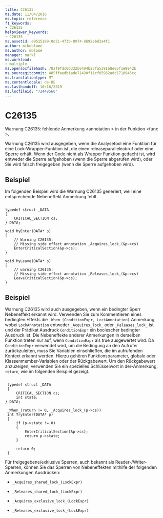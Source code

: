 ```yaml
---
title: C26135
ms.date: 11/04/2016
ms.topic: reference
f1_keywords:
- C26135
helpviewer_keywords:
- C26135
ms.assetid: e9515189-8d21-473b-89f4-8b92ebd3a4f1
author: mikeblome
ms.author: mblome
manager: markl
ms.workload:
- multiple
ms.openlocfilehash: 78af9fdc0b332b6494b25fa5391b8e05f1e8942b
ms.sourcegitcommit: 485ffaedb1ade71490f11cf05962add1718945cc
ms.translationtype: MT
ms.contentlocale: de-DE
ms.lasthandoff: 10/16/2019
ms.locfileid: "72448560"
---
```

# <a name="c26135"></a>C26135
Warnung C26135: fehlende Anmerkung \<annotation > in der Funktion \<func >.

 Warnung C26135 wird ausgegeben, wenn die Analysetool eine Funktion für eine Lock-Wrapper-Funktion ist, die einen releaseparalleleabruf oder eine Sperre erhält. Wenn der Code nicht als Wrapper Funktion gedacht ist, wird entweder die Sperre aufgehoben (wenn die Sperre abgerufen wird), oder Sie wird falsch freigegeben (wenn die Sperre aufgehoben wird).

## <a name="example"></a>Beispiel
 Im folgenden Beispiel wird die Warnung C26135 generiert, weil eine entsprechende Nebeneffekt Anmerkung fehlt.

```

typedef struct _DATA
{
    CRITICAL_SECTION cs;
} DATA;

void MyEnter(DATA* p)
{
    // Warning C26135:
    // Missing side effect annotation _Acquires_lock_(&p->cs)
    EnterCriticalSection(&p->cs);
}

void MyLeave(DATA* p)
{
    // warning C26135:
    // Missing side effect annotation _Releases_lock_(&p->cs)
    LeaveCriticalSection(&p->cs);
}
```

## <a name="example"></a>Beispiel
 Warnung C26135 wird auch ausgegeben, wenn ein bedingter Sperr Nebeneffekt erkannt wird. Verwenden Sie zum Kommentieren eines bedingten Effekts die `_When_(ConditionExpr, LockAnnotation)` Anmerkung, wobei `LockAnnotation` entweder `_Acquires_lock_` oder `_Releases_lock_` ist und der Prädikat Ausdruck `ConditionExpr` ein boolescher bedingter Ausdruck ist. Die Nebeneffekte anderer Anmerkungen in derselben Funktion treten nur auf, wenn `ConditionExpr` als true ausgewertet wird. Da `ConditionExpr` verwendet wird, um die Bedingung an den Aufrufer zurückzuleiten, muss Sie Variablen einschließen, die im aufrufenden Kontext erkannt werden. Hierzu gehören Funktionsparameter, globale oder Klassenmember-Variablen oder der Rückgabewert. Um den Rückgabewert anzuzeigen, verwenden Sie ein spezielles Schlüsselwort in der-Anmerkung, `return`, wie im folgenden Beispiel gezeigt.

```

 typedef struct _DATA
 {
     CRITICAL_SECTION cs;
     int state;
} DATA;

 _When_(return != 0, _Acquires_lock_(p->cs))
 int TryEnter(DATA* p)
 {
     if (p->state != 0)
     {
         EnterCriticalSection(&p->cs);
         return p->state;
     }

     return 0;
 }
```

 Für freigegebene/exklusive Sperren, auch bekannt als Reader-/Writer-Sperren, können Sie das Sperren von Nebeneffekten mithilfe der folgenden Anmerkungen Ausdrücken:

- `_Acquires_shared_lock_(LockExpr)`

- `_Releases_shared_lock_(LockExpr)`

- `_Acquires_exclusive_lock_(LockExpr)`

- `_Releases_exclusive_lock_(LockExpr)`
